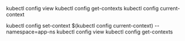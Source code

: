 kubectl config view
kubectl config get-contexts
kubectl config current-context

kubectl config set-context $(kubectl config current-context) --namespace=app-ns
kubectl config view
kubectl config get-contexts
